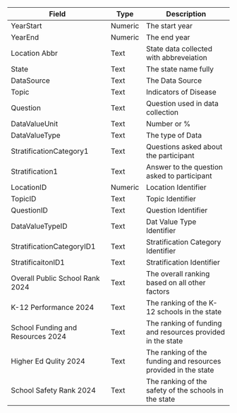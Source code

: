 | Field | Type | Description |
|---------------|---------|---------------------------------|
| YearStart | Numeric | The start year|
| YearEnd | Numeric | The end year|
| Location Abbr | Text | State data collected with abbreveiation |
| State | Text | The state name fully |
| DataSource | Text | The Data Source |
| Topic | Text | Indicators of Disease |
| Question | Text | Question used in data collection |
| DataValueUnit | Text | Number or % |
| DataValueType | Text | The type of Data |
| StratificationCategory1 | Text | Questions asked about the participant |
| Stratification1 | Text | Answer to the question asked to participant |
| LocationID | Numeric | Location Identifier |
| TopicID | Text | Topic Identifier |
| QuestionID | Text | Question Identifier |
| DataValueTypeID | Text | Dat Value Type Identifier |
| StratificationCategoryID1 | Text | Stratification Category Identifier |
| StratificaitonID1 | Text | Stratification Identifier |
| Overall Public School Rank 2024 | Text | The overall ranking based on all other factors|
| K-12 Performance 2024 | Text | The ranking of the K-12 schools in the state |
| School Funding and Resources 2024 | Text | The ranking of funding and resources provided in the state |
| Higher Ed Qulity 2024 | Text | The ranking of the funding and resources provided in the state |
| School Safety Rank 2024 | Text | The ranking of the safety of the schools in the state |
